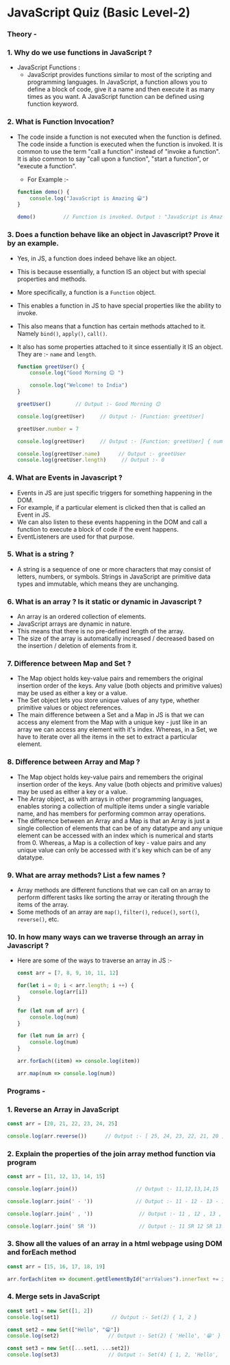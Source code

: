 # JavaScript Quiz (Basic Level-2)

### Theory -

### 1. Why do we use functions in JavaScript ?

* JavaScript Functions : 
  * JavaScript provides functions similar to most of the scripting and programming languages. In JavaScript, a function allows you to define a block of code, give it a name and then execute it as many times as you want. A JavaScript function can be defined using function keyword.

### 2. What is Function Invocation?

* The code inside a function is not executed when the function is defined. The code inside a function is executed when the function is invoked. It is common to use the term "call a function" instead of "invoke a function". It is also common to say "call upon a function", "start a function", or "execute a function".

   * For Example :-
   ```js
   function demo() {
       console.log("JavaScript is Amazing 😀")
   }
   
   demo()         // Function is invoked. Output : "JavaScript is Amazing 😀"
   ```

### 3. Does a function behave like an object in Javascript? Prove it by an example.

* Yes, in JS, a function does indeed behave like an object. 
* This is because essentially, a function IS an object but with special properties and methods.
* More specifically, a function is a `Function` object.
* This enables a function in JS to have special properties like the ability to invoke.
* This also means that a function has certain methods attached to it. Namely `bind()`, `apply()`, `call()`.
* It also has some properties attached to it since essentially it IS an object. They are :- `name` and `length`.

   ```js
   function greetUser() {
       console.log("Good Morning 😊 ")
   
       console.log("Welcome! to India")
   }
   
   greetUser()        // Output :- Good Morning 😊
   
   console.log(greetUser)     // Output :- [Function: greetUser]
   
   greetUser.number = 7
   
   console.log(greetUser)     // Output :- [Function: greetUser] { number: 7 }
   
   console.log(greetUser.name)      // Output :- greetUser
   console.log(greetUser.length)     // Output :- 0 
   ```
   
 ### 4. What are Events in Javascript ?
 
   * Events in JS are just specific triggers for something happening in the DOM.
   * For example, if a particular element is clicked then that is called an Event in JS.
   * We can also listen to these events happening in the DOM and call a function to execute a block of code if the event happens.
   * EventListeners are used for that purpose.


### 5. What is a string ?

* A string is a sequence of one or more characters that may consist of letters, numbers, or symbols. Strings in JavaScript are primitive data types and immutable, which means they are unchanging.


### 6. What is an array ? Is it static or dynamic in Javascript ?

   * An array is an ordered collection of elements.
   * JavaScript arrays are dynamic in nature. 
   * This means that there is no pre-defined length of the array.
   * The size of the array is automatically increased / decreased based on the insertion / deletion of elements from it.


### 7. Difference between Map and Set ?
   *  The Map object holds key-value pairs and remembers the original insertion order of the keys. Any value (both objects and primitive values) may be used as either a key or a value. 
   * The Set object lets you store unique values of any type, whether primitive values or object references.
   * The main difference between a Set and a Map in JS is that we can access any element from the Map with a unique key - just like in an array we can access any element with it's index. Whereas, in a Set, we have to iterate over all the items in the set to extract a particular element.

### 8. Difference between Array and Map ?

   * The Map object holds key-value pairs and remembers the original insertion order of the keys. Any value (both objects and primitive values) may be used as either a key or a value. 
   * The Array object, as with arrays in other programming languages, enables storing a collection of multiple items under a single variable name, and has members for performing common array operations.
   * The difference between an Array and a Map is that an Array is just a single collection of elements that can be of any datatype and any unique element can be accessed with an index which is numerical and starts from 0. Whereas, a Map is a collection of key - value pairs and any unique value can only be accessed with it's key which can be of any datatype.


### 9. What are array methods? List a few names ?

   * Array methods are different functions that we can call on an array to perform different tasks like sorting the array or iterating through the items of the array.
   * Some methods of an array are `map()`, `filter()`, `reduce()`, `sort()`, `reverse()`, etc.


### 10. In how many ways can we traverse through an array in Javascript ?

* Here are some of the ways to traverse an array in JS :- 
   ```js
   const arr = [7, 8, 9, 10, 11, 12]
   
   for(let i = 0; i < arr.length; i ++) {
       console.log(arr[i])
   }
   
   for (let num of arr) {
       console.log(num)
   }
   
   for (let num in arr) {
       console.log(num)
   }
   
   arr.forEach((item) => console.log(item))
   
   arr.map(num => console.log(num))
   ```
   
### Programs -

### 1. Reverse an Array in JavaScript

```js
const arr = [20, 21, 22, 23, 24, 25]

console.log(arr.reverse())      // Output :- [ 25, 24, 23, 22, 21, 20 ]
```


### 2. Explain the properties of the join array method function via program 

```js
const arr = [11, 12, 13, 14, 15]

console.log(arr.join())                   // Output :- 11,12,13,14,15

console.log(arr.join(' - '))              // Output :- 11 - 12 - 13 - 14 - 15

console.log(arr.join(' , '))               // Output :- 11 , 12 , 13 , 14 , 15

console.log(arr.join(' SR '))              // Output :- 11 SR 12 SR 13 SR 14 SR 15
```


### 3. Show all the values of an array in a html webpage using DOM and forEach method

```js
const arr = [15, 16, 17, 18, 19]

arr.forEach(item => document.getElementById("arrValues").innerText += item)
```


### 4. Merge sets in JavaScript

```js
const set1 = new Set([1, 2])
console.log(set1)                 // Output :- Set(2) { 1, 2 }

const set2 = new Set(["Hello", "😁"])
console.log(set2)                // Output :- Set(2) { 'Hello', '😁' }

const set3 = new Set([...set1, ...set2])
console.log(set3)                // Output :- Set(4) { 1, 2, 'Hello', '😁' }
```

